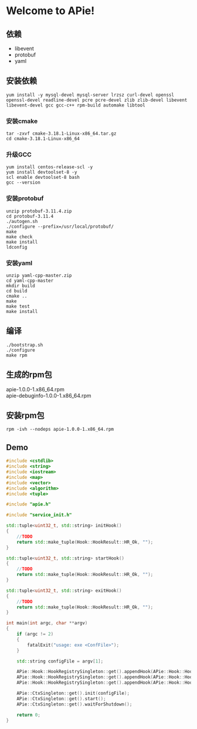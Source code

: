# Welcome to APie!


## 依赖

 - libevent
 - protobuf
 - yaml

## 安装依赖
```shell
yum install -y mysql-devel mysql-server lrzsz curl-devel openssl openssl-devel readline-devel pcre pcre-devel zlib zlib-devel libevent libevent-devel gcc gcc-c++ rpm-build automake libtool
```
### 安装cmake
```shell
tar -zxvf cmake-3.18.1-Linux-x86_64.tar.gz
cd cmake-3.18.1-Linux-x86_64
```
### 升级GCC
```shell
yum install centos-release-scl -y
yum install devtoolset-8 -y
scl enable devtoolset-8 bash
gcc --version
```
### 安装protobuf
```shell
unzip protobuf-3.11.4.zip
cd protobuf-3.11.4
./autogen.sh
./configure --prefix=/usr/local/protobuf/
make
make check
make install
ldconfig
```
### 安装yaml
```shell
unzip yaml-cpp-master.zip
cd yaml-cpp-master
mkdir build
cd build
cmake ..
make
make test
make install
```

## 编译
```shell
./bootstrap.sh
./configure
make rpm
```

## 生成的rpm包
apie-1.0.0-1.x86_64.rpm  
apie-debuginfo-1.0.0-1.x86_64.rpm

## 安装rpm包
```shell
rpm -ivh --nodeps apie-1.0.0-1.x86_64.rpm
```

## Demo
```cpp
#include <cstdlib>
#include <string>
#include <iostream>
#include <map>
#include <vector>
#include <algorithm>
#include <tuple>

#include "apie.h"

#include "service_init.h"

std::tuple<uint32_t, std::string> initHook()
{
	//TODO
	return std::make_tuple(Hook::HookResult::HR_Ok, "");
}

std::tuple<uint32_t, std::string> startHook()
{
	//TODO
	return std::make_tuple(Hook::HookResult::HR_Ok, "");
}

std::tuple<uint32_t, std::string> exitHook()
{
	//TODO
	return std::make_tuple(Hook::HookResult::HR_Ok, "");
}

int main(int argc, char **argv)
{
	if (argc != 2)
	{
		fatalExit("usage: exe <ConfFile>");
	}

	std::string configFile = argv[1];

	APie::Hook::HookRegistrySingleton::get().appendHook(APie::Hook::HookPoint::HP_Init, initHook);
	APie::Hook::HookRegistrySingleton::get().appendHook(APie::Hook::HookPoint::HP_Start, startHook);
	APie::Hook::HookRegistrySingleton::get().appendHook(APie::Hook::HookPoint::HP_Exit, exitHook);

	APie::CtxSingleton::get().init(configFile);
	APie::CtxSingleton::get().start();
	APie::CtxSingleton::get().waitForShutdown();

    return 0;
}
```
